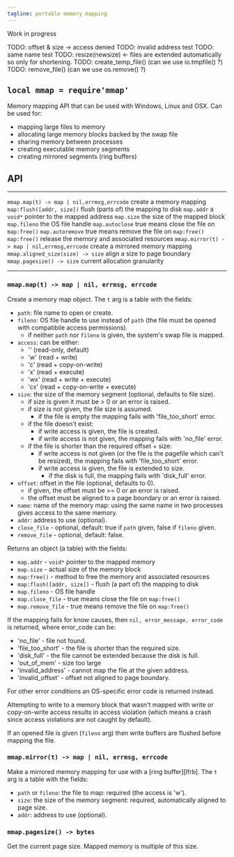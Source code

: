 ```yaml
---
tagline: portable memory mapping
---
```


<warn>Work in progress</warn>


TODO: offset & size -> access denied
TODO: invalid address test
TODO: same name test
TODO: resize(newsize) <- files are extended automatically so only for shortening.
TODO: create_temp_file() (can we use io.tmpfile() ?)
TODO: remove_file() (can we use os.remove() ?)


## `local mmap = require'mmap'`

Memory mapping API that can be used with Windows, Linux and OSX.
Can be used for:

  * mapping large files to memory
  * allocating large memory blocks backed by the swap file
  * sharing memory between processes
  * creating executable memory segments
  * creating mirrored segments (ring buffers)


## API

----------------------------------------------- ------------------------------
`mmap.map(t) -> map | nil,errmsg,errcode`       create a memory mapping
`map:flush([addr, size])`                       flush (parts of) the mapping to disk
`map.addr`                                      a `void*` pointer to the mapped address
`map.size`                                      the size of the mapped block
`map.fileno`                                    the OS file handle
`map.autoclose`                                 true means close the file on `map:free()`
`map.autoremove`                                true means remove the file on `map:free()`
`map:free()`                                    release the memory and associated resources
`mmap.mirror(t) -> map | nil,errmsg,errcode`    create a mirrored memory mapping
`mmap.aligned_size(size) -> size`               align a size to page boundary
`mmap.pagesize() -> size`                       current allocation granularity
----------------------------------------------- ------------------------------

### `mmap.map(t) -> map | nil, errmsg, errcode`

Create a memory map object. The `t` arg is a table with the fields:

* `path`: file name to open or create.
* `fileno`: OS file handle to use instead of `path` (the file must be opened
	with compatibile access permissions).
	* if neither `path` nor `fileno` is given, the system's swap file is mapped.
* `access`: can be either:
	* '' (read-only, default)
	* 'w' (read + write)
	* 'c' (read + copy-on-write)
	* 'x' (read + execute)
	* 'wx' (read + write + execute)
	* 'cx' (read + copy-on-write + execute)
* `size`: the size of the memory segment (optional, defaults to file size).
	* if size is given it must be > 0 or an error is raised.
	* if size is not given, the file size is assumed.
		* if the file is empty the mapping fails with 'file_too_short' error.
	* if the file doesn't exist:
		* if write access is given, the file is created.
		* if write access is not given, the mapping fails with 'no_file' error.
	* if the file is shorter than the required offset + size:
		* if write access is not given (or the file is the pagefile which
		can't be resized), the mapping fails with 'file_too_short' error.
		* if write access is given, the file is extended to size.
			* if the disk is full, the mapping fails with 'disk_full' error.
* `offset`: offset in the file (optional, defaults to 0).
	* if given, the offset must be >= 0 or an error is raised.
	* the offset must be aligned to a page boundary or an error is raised.
* `name`: name of the memory map: using the same name in two processes gives
access to the same memory.
* `addr`: address to use (optional).
* `close_file` - optional, default: true if `path` given, false if `fileno` given.
* `remove_file` - optional, default: false.

Returns an object (a table) with the fields:

* `map.addr` - `void*` pointer to the mapped memory
* `map.size` - actual size of the memory block
* `map:free()` - method to free the memory and associated resources
* `map:flush([addr, size])` - flush (a part of) the mapping to disk
* `map.fileno` - OS file handle
* `map.close_file` - true means close the file on `map:free()`
* `map.remove_file` - true means remove the file on `map:free()`

If the mapping fails for know causes, then `nil, error_message, error_code`
is returned, where error_code can be:

* 'no_file' - file not found.
* 'file_too_short' - the file is shorter than the required size.
* 'disk_full' - the file cannot be extended because the disk is full.
* 'out_of_mem' - size too large
* 'invalid_address' - cannot map the file at the given address.
* 'invalid_offset' - offset not aligned to page boundary.

For other error conditions an OS-specific error code is returned instead.

Attempting to write to a memory block that wasn't mapped with write or
copy-on-write access results in access violation (which means a crash
since access violations are not caught by default).

If an opened file is given (`fileno` arg) then write buffers are flushed
before mapping the file.


### `mmap.mirror(t) -> map | nil, errmsg, errcode`

Make a mirrored memory mapping for use with a [ring buffer][lfrb].
The `t` arg is a table with the fields:

* `path` or `fileno`: the file to map: required (the access is 'w').
* `size`: the size of the memory segment: required, automatically aligned to page size.
* `addr`: address to use (optional).


### `mmap.pagesize() -> bytes`

Get the current page size. Mapped memory is multiple of this size.
